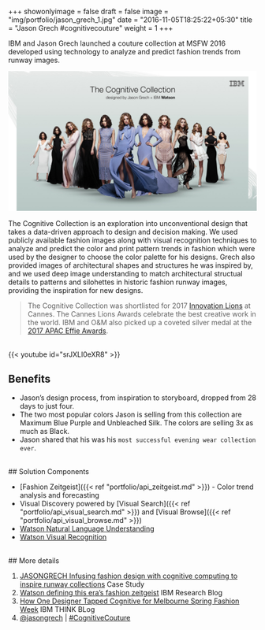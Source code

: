 +++
showonlyimage = false
draft = false
image = "img/portfolio/jason_grech_1.jpg"
date = "2016-11-05T18:25:22+05:30"
title = "Jason Grech #cognitivecouture"
weight = 1
+++

IBM and Jason Grech launched a couture collection at MSFW 2016 developed using technology to analyze and predict fashion trends from runway images. 
<!--more-->

<img src="/img/portfolio/jasongrech_2.jpg" width="700">

The Cognitive Collection is an exploration into unconventional design that takes a data-driven approach to design and decision making. We used publicly available fashion images along with visual recognition techniques to analyze and predict the color and print pattern trends in fashion which were used by the designer to choose the color palette for his designs. Grech also provided images of architectural shapes and structures he was inspired by, and we used deep image understanding to match architectural structual details to patterns and silohettes in historic fashion runway images, providing the inspiration for new designs.

> The Cognitive Collection was shortlisted for 2017 [Innovation Lions](http://player.canneslions.com/index.html#/works?category=innovation&entry=831276&festival=LI) at Cannes. The Cannes Lions Awards celebrate the best creative work in the world. IBM and O&M also picked up a coveted silver medal at the [2017 APAC Effie Awards](http://www.apaceffie.com/apac-effie-press/2017/04/24/2017-apac-effie-awards-winners-announced#&panel1-1).

<br>
{{< youtube id="srJXLl0eXR8" >}}
<br>

## Benefits

* Jason’s design process, from inspiration to storyboard, dropped from 28 days to just four.
* The two most popular colors Jason is selling from this collection are Maximum Blue Purple and Unbleached Silk. The colors are selling 3x as much as Black.
* Jason shared that his was his `most successful evening wear collection ever`.

<br>
## Solution Components

* [Fashion Zeitgeist]({{< ref "portfolio/api_zeitgeist.md" >}}) - Color trend analysis and forecasting
* Visual Discovery powered by [Visual Search]({{< ref "portfolio/api_visual_search.md" >}}) and [Visual Browse]({{< ref "portfolio/api_visual_browse.md" >}}) 
* [Watson Natural Language Understanding](https://www.ibm.com/watson/services/natural-language-understanding/)
* [Watson Visual Recognition](https://www.ibm.com/watson/services/visual-recognition/)


<br>
## More details

1. [JASONGRECH Infusing fashion design with cognitive computing to inspire runway collections](http://ecc.ibm.com/case-study/us-en/ECCF-REC03025USEN) Case Study
1. [Watson defining this era’s fashion zeitgeist](https://www.ibm.com/blogs/research/2016/09/watson-defining-eras-fashion-zeitgeist/) IBM Research Blog
1. [How One Designer Tapped Cognitive for Melbourne Spring Fashion Week](https://www.ibm.com/blogs/think/2016/08/31/cognitive-fashion/)  IBM THINK BLog
1. [@jasongrech](https://www.instagram.com/jasongrech/) | [#CognitiveCouture](https://www.instagram.com/explore/tags/cognitivecouture/) 


